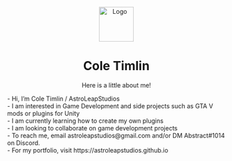 <br />
<div align="center">
  <a href="https://github.com/ColeTimlin/">
    <img src="https://github.com/ColeTimlin/astroleapstudios.github.io/blob/main/Images/about.jpg?raw=true" alt="Logo" width="80" height="80">
  </a>

  <h1 align="center">Cole Timlin</h1>

  <p align="center">
    Here is a little about me!
    <br />
  </p></div>
  <div align="left">
- Hi, I’m Cole Timlin / AstroLeapStudios<br/>
- I am interested in Game Development and side projects such as GTA V mods or plugins for Unity<br/>
- I am currently learning how to create my own plugins<br/>
- I am looking to collaborate on game development projects<br/>
- To reach me, email astroleapstudios@gmail.com and/or DM Abstract#1014 on Discord.<br/>
- For my portfolio, visit https://astroleapstudios.github.io<br/>
</div>

